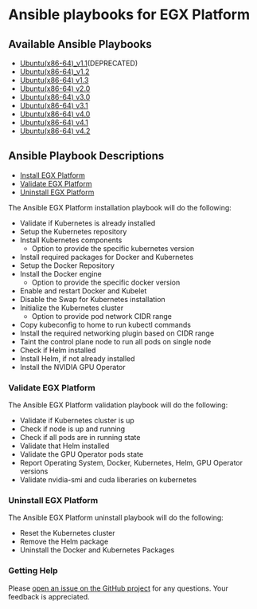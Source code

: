 <h1>Ansible playbooks for EGX Platform</h1>

<h2> Available Ansible Playbooks </h2>

- [Ubuntu(x86-64)_v1.1](https://github.com/NVIDIA/egx-platform/blob/master/playbooks/Ubuntu_Server_v1.1.md)(DEPRECATED)
- [Ubuntu(x86-64)_v1.2](https://github.com/NVIDIA/egx-platform/blob/master/playbooks/Ubuntu_Server_v1.2.md)
- [Ubuntu(x86-64) v1.3](https://github.com/NVIDIA/egx-platform/blob/master/playbooks/Ubuntu_Server_v1.3.md)
- [Ubuntu(x86-64) v2.0](https://github.com/NVIDIA/egx-platform/blob/master/playbooks/Ubuntu_Server_v2.0.md)
- [Ubuntu(x86-64) v3.0](https://github.com/NVIDIA/egx-platform/blob/master/playbooks/Ubuntu_Server_v3.0.md)
- [Ubuntu(x86-64) v3.1](https://github.com/NVIDIA/egx-platform/blob/master/playbooks/Ubuntu_Server_v3.1.md)
- [Ubuntu(x86-64) v4.0](https://github.com/NVIDIA/egx-platform/blob/master/playbooks/Ubuntu_Server_v4.0.md)
- [Ubuntu(x86-64) v4.1](https://github.com/NVIDIA/egx-platform/blob/master/playbooks/Ubuntu_Server_v4.1.md)
- [Ubuntu(x86-64) v4.2](https://github.com/NVIDIA/egx-platform/blob/master/playbooks/Ubuntu_Server_v4.2.md)

<h2> Ansible Playbook Descriptions </h2>

- [Install EGX Platform](#Install-EGX-Platform)
- [Validate EGX Platform](#Validate-EGX-Platform)
- [Uninstall EGX Platform](#Uninstall-EGX-Platform)

The Ansible EGX Platform installation playbook will do the following:

- Validate if Kubernetes is already installed
- Setup the Kubernetes repository
- Install Kubernetes components 
  - Option to provide the specific kubernetes version
- Install required packages for Docker and Kubernetes
- Setup the Docker Repository
- Install the Docker engine 
  - Option to provide the specific docker version
- Enable and restart Docker and Kubelet
- Disable the Swap for Kubernetes installation
- Initialize the Kubernetes cluster 
  - Option to provide pod network CIDR range
- Copy kubeconfig to home to run kubectl commands
- Install the required networking plugin based on CIDR range
- Taint the control plane node to run all pods on single node
- Check if Helm installed
- Install Helm, if not already installed
- Install the NVIDIA GPU Operator

### Validate EGX Platform

The Ansible EGX Platform validation playbook will do the following:

- Validate if Kubernetes cluster is up
- Check if node is up and running
- Check if all pods are in running state
- Validate that Helm installed
- Validate the GPU Operator pods state
- Report Operating System, Docker, Kubernetes, Helm, GPU Operator versions
- Validate nvidia-smi and cuda liberaries on kubernetes

### Uninstall EGX Platform

The Ansible EGX Platform uninstall playbook will do the following:

- Reset the Kubernetes cluster
- Remove the Helm package
- Uninstall the Docker and Kubernetes Packages

### Getting Help

Please [open an issue on the GitHub project](https://github.com/NVIDIA/egx-platform/issues) for any questions. Your feedback is appreciated.
